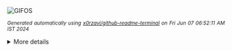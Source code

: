 <div align="justify">
<picture>
    <source media="(prefers-color-scheme: dark)" srcset="https://i.ibb.co/TKCYbh6/output-gif.gif">
    <source media="(prefers-color-scheme: light)" srcset="https://i.ibb.co/TKCYbh6/output-gif.gif">
    <img alt="GIFOS" src="https://i.ibb.co/TKCYbh6/output-gif.gif">
</picture>

<sub><i>Generated automatically using [x0rzavi/github-readme-terminal](https://github.com/x0rzavi/github-readme-terminal) on Fri Jun 07 06:52:11 AM IST 2024</i></sub>

<details>
<summary>More details</summary>

</details>
</div>

<!-- Image deletion URL: https://ibb.co/JxhmykV/85c3513b0a2c2e92be18a8711cafc03f -->